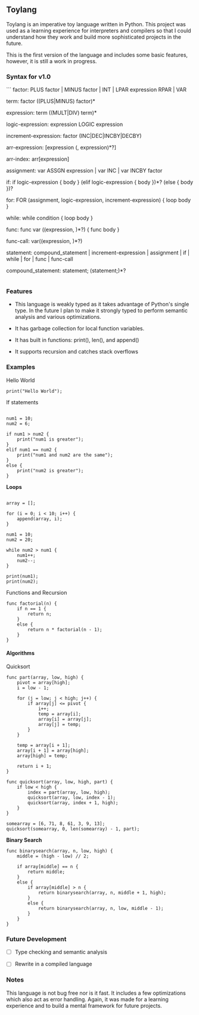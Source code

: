 <h2>Toylang</h2>
Toylang is an imperative toy language written in Python. This project was used as a learning experience for interpreters and compilers so that I could understand how they work and build more sophisticated projects in the future.

This is the first version of the language and includes some basic features, however, it is still a work in progress. 

<h3>Syntax for v1.0</h3>
```
factor: PLUS factor
      | MINUS factor
      | INT
      | LPAR expression RPAR
      | VAR

term: factor ((PLUS|MINUS) factor)*

expression: term ((MULT|DIV) term)*

logic-expression: expression LOGIC expression

increment-expression: factor (INC|DEC|INCBY|DECBY)

arr-expression: [expression (, expression)*?]

arr-index: arr[expression]

assignment: var ASSGN expression
          | var INC
          | var INCBY factor

if: if logic-expression { body } (elif logic-expression { body })*? (else { body })?

for: FOR (assignment, logic-expression, increment-expression) { loop body }

while: while condition { loop body }

func: func var ((expression, )*?) { func body }

func-call: var((expression, )*?)

statement: compound_statement
         | increment-expression
         | assignment
         | if
         | while
         | for
         | func
         | func-call

        
compound_statement: statement; (statement;)*?
```
```
<h3>Features</h3>

- This language is weakly typed as it takes advantage of Python's single type. In the future I plan to make it strongly typed to perform semantic analysis and various optimizations.

- It has garbage collection for local function variables.

- It has built in functions: print(), len(), and append()

- It supports recursion and catches stack overflows

<h3>Examples</h3>
Hello World

```
print("Hello World");
```
If statements
```

num1 = 10;
num2 = 6;

if num1 > num2 {
    print("num1 is greater");
}
elif num1 == num2 {
    print("num1 and num2 are the same");
}
else {
    print("num2 is greater");
}

```
**Loops**
```

array = [];

for (i = 0; i < 10; i++) {
    append(array, i);
}

num1 = 10;
num2 = 20;

while num2 > num1 {
    num1++;
    num2--;
}

print(num1);
print(num2);
```

Functions and Recursion

```
func factorial(n) {
    if n == 1 {
        return n;
    }
    else {
        return n * factorial(n - 1);
    }
}
```

<h4>Algorithms</h4>

Quicksort
```
func part(array, low, high) {
    pivot = array[high];
    i = low - 1;

    for (j = low; j < high; j++) {
        if array[j] <= pivot {
            i++;
            temp = array[i];
            array[i] = array[j];
            array[j] = temp;
        }
    }

    temp = array[i + 1];
    array[i + 1] = array[high];
    array[high] = temp;

    return i + 1;
}

func quicksort(array, low, high, part) {
    if low < high {
        index = part(array, low, high);
        quicksort(array, low, index - 1);
        quicksort(array, index + 1, high);
    }
}

somearray = [6, 71, 8, 61, 3, 9, 13];
quicksort(somearray, 0, len(somearray) - 1, part);
```

**Binary Search**
```
func binarysearch(array, n, low, high) {
    middle = (high - low) // 2;
    
    if array[middle] == n {
        return middle;
    }
    else {
        if array[middle] > n {
            return binarysearch(array, n, middle + 1, high);
        }
        else {
            return binarysearch(array, n, low, middle - 1);
        }
    }
}
```

<h3>Future Development</h3>

- [ ] Type checking and semantic analysis

- [ ] Rewrite in a compiled language

<h3>Notes</h3>

This language is not bug free nor is it fast. It includes a few optimizations which also act as error handling. Again, it was made for a learning experience and to build a mental framework for future projects.
